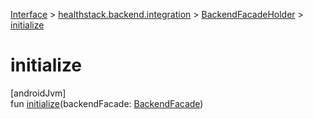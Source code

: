 
[Interface](../../../index.html) > [healthstack.backend.integration](../index.html) > [BackendFacadeHolder](index.html) > [initialize](initialize.html)



# initialize



[androidJvm]\
fun [initialize](initialize.html)(backendFacade: [BackendFacade](../-backend-facade/index.html))




